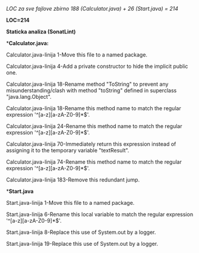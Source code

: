 _LOC za sve fajlove zbirno 188 (Calculator.java) + 26 (Start.java) = 214_

**LOC=214**


**Staticka analiza (SonatLint)**

***Calculator.java:**

Calculator.java-linija 1-Move this file to a named package.

Calculator.java-linija 4-Add a private constructor to hide the implicit public one.

Calculator.java-linija 18-Rename method "ToString" to prevent any misunderstanding/clash with method "toString" defined in superclass "java.lang.Object".

Calculator.java-linija 18-Rename this method name to match the regular expression '^[a-z][a-zA-Z0-9]*$'.

Calculator.java-linija 24-Rename this method name to match the regular expression '^[a-z][a-zA-Z0-9]*$'.

Calculator.java-linija 70-Immediately return this expression instead of assigning it to the temporary variable "textResult".

Calculator.java-linija 74-Rename this method name to match the regular expression '^[a-z][a-zA-Z0-9]*$'.

Calculator.java-linija 183-Remove this redundant jump.

***Start.java**

Start.java-linija 1-Move this file to a named package.

Start.java-linija 6-Rename this local variable to match the regular expression '^[a-z][a-zA-Z0-9]*$'.

Start.java-linija 8-Replace this use of System.out by a logger.

Start.java-linija 19-Replace this use of System.out by a logger.

